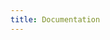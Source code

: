```yaml
---
title: Documentation
---
```

<style>
h1 { display: none }
@media (max-width: 767px) {
   body.docs #_docs_toc {
      display: block;
   }
}
</style>
